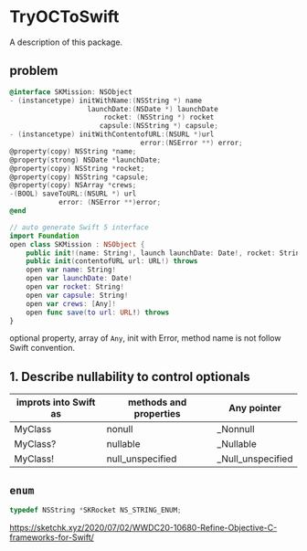 # TryOCToSwift

A description of this package.
## problem
```Objective-C
@interface SKMission: NSObject
- (instancetype) initWithName:(NSString *) name
                   launchDate:(NSDate *) launchDate
                       rocket: (NSString *) rocket
                      capsule:(NSString *) capsule;
- (instancetype) initWithContentofURL:(NSURL *)url
                                error:(NSError **) error;
@property(copy) NSString *name;
@property(strong) NSDate *launchDate;
@property(copy) NSString *rocket;
@property(copy) NSString *capsule;
@property(copy) NSArray *crews;
-(BOOL) saveToURL:(NSURL *) url
            error: (NSError **)error;
@end
```

```swift
// auto generate Swift 5 interface
import Foundation
open class SKMission : NSObject {
    public init!(name: String!, launch launchDate: Date!, rocket: String!, capsule: String!)
    public init(contentofURL url: URL!) throws
    open var name: String!
    open var launchDate: Date!
    open var rocket: String!
    open var capsule: String!
    open var crews: [Any]!
    open func save(to url: URL!) throws
}
```
optional property, array of `Any`, init with Error, method name is not follow Swift convention.

## 1. Describe nullability to control optionals

| improts into Swift as | methods and properties | Any pointer             |
| ----------------------- | ---------------------------- | -----------------------| 
|MyClass                     |      nonull                         | _Nonnull                  |
|MyClass?                    |     nullable                      | _Nullable                  |
|MyClass!                    |      null_unspecified         | _Null_unspecified    |



## `enum`  
```Objective-C
typedef NSString *SKRocket NS_STRING_ENUM;
```


https://sketchk.xyz/2020/07/02/WWDC20-10680-Refine-Objective-C-frameworks-for-Swift/


